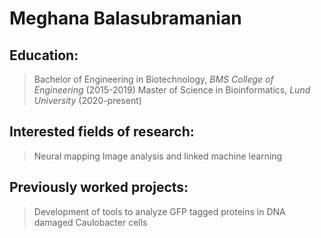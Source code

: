 # Meghana Balasubramanian

## Education: 
>
> Bachelor of Engineering in Biotechnology, *BMS College of Engineering* (2015-2019)
> Master of Science in Bioinformatics, *Lund University* (2020-present)
>

## Interested fields of research:
>
> Neural mapping
> Image analysis and linked machine learning
>

## Previously worked projects:
>
> Development of tools to analyze GFP tagged proteins in DNA damaged Caulobacter cells 
>
